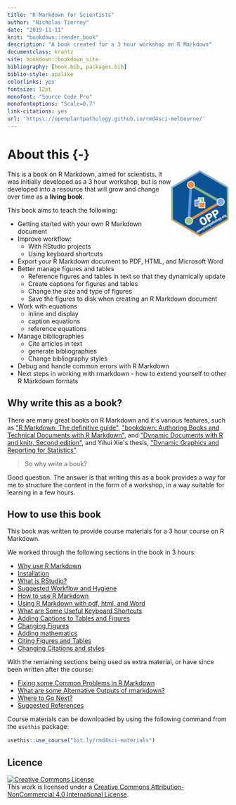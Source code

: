 ```yaml
--- 
title: "R Markdown for Scientists"
author: "Nicholas Tierney"
date: "2019-11-11"
knit: "bookdown::render_book"
description: "A book created for a 3 hour workshop on R Markdown"
documentclass: krantz
site: bookdown::bookdown_site
bibliography: [book.bib, packages.bib]
biblio-style: apalike
colorlinks: yes
fontsize: 12pt
monofont: "Source Code Pro"
monofontoptions: "Scale=0.7"
link-citations: yes
url: 'https\://openplantpathology.github.io/rmd4sci-melbourne/'
---
```


# About this {-}

<img style="float:right" src="figs/OPP logo hex.png"> This is a book on R Markdown, aimed for scientists. It was initially developed as a 3 hour workshop, but is now developed into a resource that will grow and change over time as a **living book**.

This book aims to teach the following:

- Getting started with your own R Markdown document
- Improve workflow:
  - With RStudio projects
  - Using keyboard shortcuts
- Export your R Markdown document to PDF, HTML, and Microsoft Word
- Better manage figures and tables
    - Reference figures and tables in text so that they dynamically update
    - Create captions for figures and tables
    - Change the size and type of figures
    - Save the figures to disk when creating an R Markdown document
- Work with equations
    - inline and display
    - caption equations
    - reference equations
- Manage bibliographies
  - Cite articles in text
  - generate bibliographies
  - Change bibliography styles
- Debug and handle common errors with R Markdown
- Next steps in working with rmarkdown - how to extend yourself to other R Markdown formats
    
## Why write this as a book?

There are many great books on R Markdown and it's various features, such as ["R Markdown: The definitive guide"](https://bookdown.org/yihui/rmarkdown/), ["bookdown: Authoring Books and Technical Documents with R Markdown"](https://bookdown.org/yihui/bookdown/), and ["Dynamic Documents with R and knitr, Second edition"](https://www.crcpress.com/Dynamic-Documents-with-R-and-knitr/Xie/p/book/9781498716963), and Yihui Xie's thesis, ["Dynamic Graphics and Reporting for Statistics"](https://lib.dr.iastate.edu/etd/13518/).

> So why write a book?

Good question. The answer is that writing this as a book provides a way for me to structure the content in the form of a workshop, in a way suitable for learning in a few hours. 

## How to use this book

This book was written to provide course materials for a 3 hour course on R Markdown.

We worked through the following sections in the book in 3 hours:

- [Why use R Markdown](why-rmd)
- [Installation](installation)
- [What is RStudio?](rstudio)
- [Suggested Workflow and Hygiene](workflow)
- [How to use R Markdown](using-rmd)
- [Using R Markdown with pdf, html, and Word](pdf-html-word)
- [What are Some Useful Keyboard Shortcuts](keyboard-shortcuts)
- [Adding Captions to Tables and Figures](figures-tables-captions)
- [Changing Figures](changing-figures)
- [Adding mathematics](math)
- [Citing Figures and Tables](cite-fig-tab-sec)
- [Changing Citations and styles](citations-and-styles)

With the remaining sections being used as extra material, or have since been written after the course:

- [Fixing some Common Problems in R Markdown](common-problems)
- [What are some Alternative Outputs of rmarkdown?](alternative-outputs-and-exts)
- [Where to Go Next?](next-steps)
- [Suggested References](references)

Course materials can be downloaded by using the following command from the `usethis` package:


```r
usethis::use_course("bit.ly/rmd4sci-materials")
```


## Licence

<a rel="license" href="http://creativecommons.org/licenses/by-nc/4.0/"><img alt="Creative Commons License" style="border-width:0" src="https://i.creativecommons.org/l/by-nc/4.0/88x31.png" /></a><br />This work is licensed under a <a rel="license" href="http://creativecommons.org/licenses/by-nc/4.0/">Creative Commons Attribution-NonCommercial 4.0 International License</a>.
